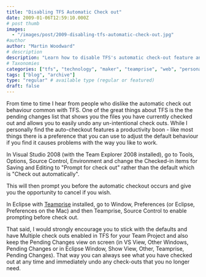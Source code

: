 ```yaml
---
title: "Disabling TFS Automatic Check out"
date: 2009-01-06T12:59:10.000Z
# post thumb
images:
  - "/images/post/2009-disabling-tfs-automatic-check-out.jpg"
#author
author: "Martin Woodward"
# description
description: "Learn how to disable TFS's automatic check-out feature and customise your preferences for a more tailored development experience."
# Taxonomies
categories: ["tfs", "technology", "maker", "teamprise", "web", "personal"]
tags: ["blog", "archive"]
type: "regular" # available type (regular or featured)
draft: false
---
```

From time to time I hear from people who dislike the automatic check out behaviour common with TFS.  One of the great things about TFS is the the pending changes list that shows you the files you have currently checked out and allows you to easily undo any un-intentional check outs.  While I personally find the auto-checkout features a productivity boon - like most things there is a preference that you can use to adjust the default behaviour if you find it causes problems with the way you like to work.  

In Visual Studio 2008 (with the Team Explorer 2008 installed), go to Tools, Options, Source Control, Environment and change the Checked-in items for Saving and Editing to "Prompt for check out" rather than the default which is "Check out automatically".  

[](http://www.woodwardweb.com/WindowsLiveWriter/TFSAutomaticCheckout_B26A/Options_2.png)  

This will then prompt you before the automatic checkout occurs and give you the opportunity to cancel if you wish.  

In Eclipse with [Teamprise](http://www.teamprise.com) installed, go to Window, Preferences (or Eclipse, Preferences on the Mac) and then Teamprise, Source Control to enable prompting before check out.  

[](http://www.woodwardweb.com/WindowsLiveWriter/TFSAutomaticCheckout_B26A/Preferences%20(2)_2.png)   

That said, I would strongly encourage you to stick with the defaults and have Multiple check outs enabled in TFS for your Team Project and also keep the Pending Changes view on screen (in VS View, Other Windows, Pending Changes or in Eclipse Window, Show View, Other, Teamprise, Pending Changes).  That way you can always see what you have checked out at any time and immediately undo any check-outs that you no longer need.